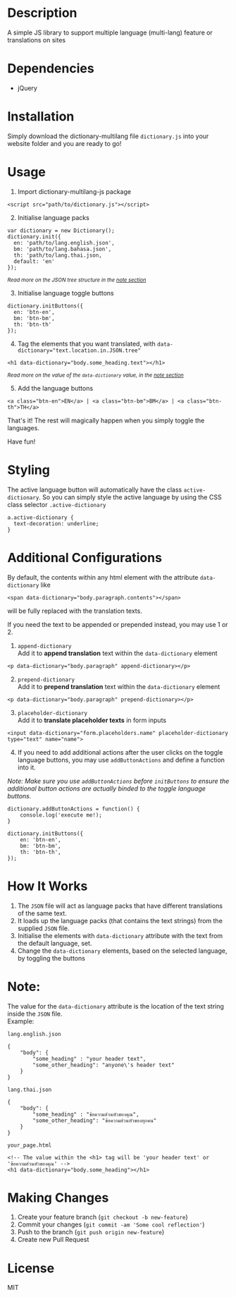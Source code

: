 # Description
A simple JS library to support multiple language (multi-lang) feature or translations on sites

# Dependencies
- jQuery

# Installation
Simply download the dictionary-multilang file `dictionary.js` into your website folder and you are ready to go!

# Usage
1) Import dictionary-multilang-js package
```
<script src="path/to/dictionary.js"></script>
```

2) Initialise language packs  
```
var dictionary = new Dictionary();
dictionary.init({
  en: 'path/to/lang.english.json',
  bm: 'path/to/lang.bahasa.json',
  th: 'path/to/lang.thai.json,
  default: 'en'
});
```
<sup>_Read more on the JSON tree structure in the [note section](https://github.com/zaimramlan/dictionary-multilang-js#note)_</sup>

3) Initialise language toggle buttons
```
dictionary.initButtons({
  en: 'btn-en',
  bm: 'btn-bm',
  th: 'btn-th'  
});
```

4) Tag the elements that you want translated, with `data-dictionary="text.location.in.JSON.tree"`  
```
<h1 data-dictionary="body.some_heading.text"></h1>
```
<sup>_Read more on the value of the `data-dictionary` value, in the [note section](https://github.com/zaimramlan/dictionary-multilang-js#note)_</sup>

5) Add the language buttons
```
<a class="btn-en">EN</a> | <a class="btn-bm">BM</a> | <a class="btn-th">TH</a>
```

That's it! The rest will magically happen when you simply toggle the languages.
  
Have fun!

# Styling
The active language button will automatically have the class `active-dictionary`. So you can simply style the active language by using the CSS class selector `.active-dictionary`
```
a.active-dictionary {
  text-decoration: underline;
}
```

# Additional Configurations
By default, the contents within any html element with the attribute `data-dictionary` like 
```
<span data-dictionary="body.paragraph.contents"></span>
```
will be fully replaced with the translation texts.  
  
If you need the text to be appended or prepended instead, you may use 1 or 2.  
   
1) `append-dictionary`  
Add it to **append translation** text within the `data-dictionary` element
```
<p data-dictionary="body.paragraph" append-dictionary></p>
```

2) `prepend-dictionary`  
Add it to **prepend translation** text within the `data-dictionary` element
```
<p data-dictionary="body.paragraph" prepend-dictionary></p>
```

3) `placeholder-dictionary`  
Add it to **translate placeholder texts** in form inputs
```
<input data-dictionary="form.placeholders.name" placeholder-dictionary type="text" name="name">
```

4) If you need to add additional actions after the user clicks on the toggle language buttons, you may use `addButtonActions` and define a function into it.

_Note: Make sure you use `addButtonActions` before `initButtons` to ensure the additional button actions are actually binded to the toggle language buttons._
```
dictionary.addButtonActions = function() {
	console.log('execute me!);
}

dictionary.initButtons({
	en: 'btn-en',
	bm: 'btn-bm',
	th: 'btn-th',	
});
```

# How It Works
1) The `JSON` file will act as language packs that have different translations of the same text.  
2) It loads up the language packs (that contains the text strings) from the supplied `JSON` file.  
3) Initialise the elements with `data-dictionary` attribute with the text from the default language, set.  
4) Change the `data-dictionary` elements, based on the selected language, by toggling the buttons  

# Note:
The value for the `data-dictionary` attribute is the location of the text string inside the `JSON` file.  
Example:  

`lang.english.json`
```
{
	"body": {
		"some_heading" : "your header text",
		"some_other_heading": "anyone\'s header text"
	}
}
```

`lang.thai.json`
```
{
	"body": {
		"some_heading" : "ข้อความส่วนหัวของคุณ",
		"some_other_heading": "ข้อความส่วนหัวของทุกคน"
	}
}
```

`your_page.html`
```
<!-- The value within the <h1> tag will be 'your header text' or 'ข้อความส่วนหัวของคุณ' -->
<h1 data-dictionary="body.some_heading"></h1>
```

# Making Changes
1. Create your feature branch (`git checkout -b new-feature`)  
2. Commit your changes (`git commit -am 'Some cool reflection'`)  
3. Push to the branch (`git push origin new-feature`)  
4. Create new Pull Request

# License
MIT
